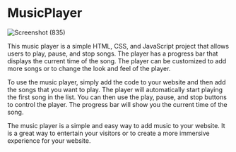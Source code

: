 # MusicPlayer


![Screenshot (835)](https://github.com/vaishkiyarminal001/MusicPlayer/assets/115460309/5c84fc43-eee0-4166-ba04-4d8d3b7570ac)


This music player is a simple HTML, CSS, and JavaScript project that allows users to play, pause, and stop songs. The player has a progress bar that displays the current time of the song. The player can be customized to add more songs or to change the look and feel of the player.

To use the music player, simply add the code to your website and then add the songs that you want to play. The player will automatically start playing the first song in the list. You can then use the play, pause, and stop buttons to control the player. The progress bar will show you the current time of the song.

The music player is a simple and easy way to add music to your website. It is a great way to entertain your visitors or to create a more immersive experience for your website.
